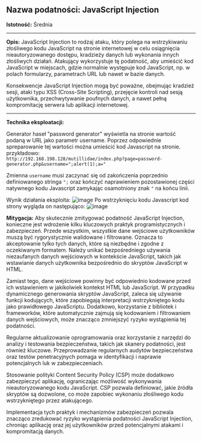 ## Nazwa podatności: JavaScript Injection

**Istotność:** Średnia

---

**Opis:**
JavaScript Injection to rodzaj ataku, który polega na wstrzykiwaniu złośliwego kodu JavaScript na stronie internetowej w celu osiągnięcia nieautoryzowanego dostępu, kradzieży danych lub wykonania innych złośliwych działań. Atakujący wykorzystuje tę podatność, aby umieścić kod JavaScript w miejscach, gdzie normalnie występuje kod JavaScript, np. w polach formularzy, parametrach URL lub nawet w bazie danych.

Konsekwencje JavaScript Injection mogą być poważne, obejmując kradzież sesji, ataki typu XSS (Cross-Site Scripting), przejęcie kontroli nad sesją użytkownika, przechwytywanie poufnych danych, a nawet pełną kompromitację serwera lub aplikacji internetowej.

---

**Technika eksploatacji:**

Generator haseł "password generator" wyświetla na stronie wartość podaną w URL jako parametr username. Poprzez odpowiednie  spreparowanie tej wartości można umieścić kod Javascript na stronie. przykładowo:  
```http://192.168.198.128/mutillidae/index.php?page=password-generator.php&username=";alert(1);a="```

Zmienna `username` musi zaczynać się od zakończenia poprzednio definiowanego stringa `";` oraz kończyć naprawieniem pozostawionej części natywnego kodu Javascript zamykając osamotniony znak `"` na końcu linii.

Wynik działania eksploita:
![image](https://github.com/GrzechuG/PWR-CBE-BAW-mutillidae-2024/assets/28838004/73f2436c-1da8-43dd-904d-f39bc7f79113)
 Po wstrzyknięciu kodu Javascript kod strony wygląda on następująco:
 ![image](https://github.com/GrzechuG/PWR-CBE-BAW-mutillidae-2024/assets/28838004/7065ea74-c062-448b-8a9b-5c9d7e7a6a77)

 **Mitygacja:**
Aby skutecznie zmitygować podatność JavaScript Injection, konieczne jest wdrożenie kilku kluczowych praktyk programistycznych i zabezpieczeń. Przede wszystkim, wszystkie dane wejściowe użytkowników muszą być rygorystycznie walidowane i filtrowane. Oznacza to akceptowanie tylko tych danych, które są niezbędne i zgodne z oczekiwanym formatem. Należy unikać bezpośredniego używania niezaufanych danych wejściowych w kontekście JavaScript, takich jak wstawianie danych użytkownika bezpośrednio do skryptów JavaScript w HTML.

Zamiast tego, dane wejściowe powinny być odpowiednio kodowane przed ich wstawieniem w jakikolwiek kontekst HTML lub JavaScript. W przypadku dynamicznego generowania skryptów JavaScript, zaleca się używanie funkcji kodujących, które zapobiegają interpretacji wstrzykniętego kodu jako prawidłowego JavaScriptu. Dodatkowo, korzystanie z bibliotek i frameworków, które automatycznie zajmują się kodowaniem i filtrowaniem danych wejściowych, może znacząco zmniejszyć ryzyko wystąpienia tej podatności.

Regularne aktualizowanie oprogramowania oraz korzystanie z narzędzi do analizy i testowania bezpieczeństwa, takich jak skanery podatności, jest również kluczowe. Przeprowadzanie regularnych audytów bezpieczeństwa oraz testów penetracyjnych pomaga w identyfikacji i naprawie potencjalnych luk w zabezpieczeniach.

Stosowanie polityki Content Security Policy (CSP) może dodatkowo zabezpieczyć aplikację, ograniczając możliwość wykonywania nieautoryzowanego kodu JavaScript. CSP pozwala definiować, jakie źródła skryptów są dozwolone, co może zapobiec wykonaniu złośliwego kodu wstrzykniętego przez atakującego.

Implementacja tych praktyk i mechanizmów zabezpieczeń pozwala znacząco zredukować ryzyko wystąpienia podatności JavaScript Injection, chroniąc aplikację oraz jej użytkowników przed potencjalnymi atakami i kompromitacją danych.
